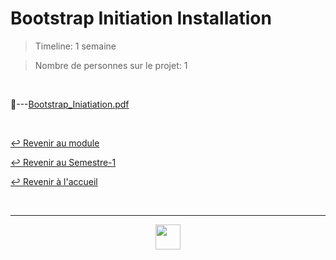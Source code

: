 # Bootstrap Initiation Installation

> Timeline: 1 semaine

> Nombre de personnes sur le projet: 1

<br>

📂---[Bootstrap_Iniatiation.pdf](https://github.com/Studio-17/Epitech-Subjects/blob/main/Semester-1/B-MUL-100/Bootstrap%20-%20Initiation--%20Installation/Bootstrap_Initiation.pdf)

<br>

[↩️ Revenir au module](https://github.com/Studio-17/Epitech-Subjects/tree/main/Semester-1/B-MUL-100)

[↩️ Revenir au Semestre-1](https://github.com/Studio-17/Epitech-Subjects/tree/main/Semester-1)

[↩️ Revenir à l'accueil](https://github.com/Studio-17/Epitech-Subjects)

<br>

---

<div align="center">

<a href="https://github.com/Studio-17" target="_blank"><img src="https://github.com/Kaiwinta/Epitech-Subjects/blob/feat/Pge2028-first-year/assets/voc17.gif" width="40"></a>

</div>
